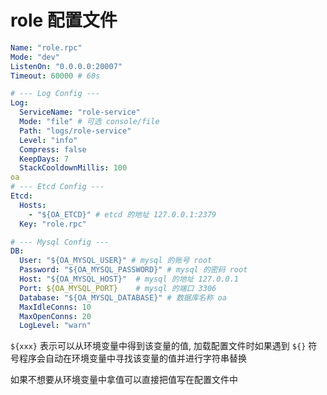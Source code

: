 # role 配置文件



```yaml
Name: "role.rpc"
Mode: "dev"
ListenOn: "0.0.0.0:20007"
Timeout: 60000 # 60s

# --- Log Config ---
Log:
  ServiceName: "role-service"
  Mode: "file" # 可选 console/file
  Path: "logs/role-service"
  Level: "info"
  Compress: false
  KeepDays: 7
  StackCooldownMillis: 100
oa
# --- Etcd Config ---
Etcd:
  Hosts:
    - "${OA_ETCD}" # etcd 的地址 127.0.0.1:2379
  Key: "role.rpc"

# --- Mysql Config ---
DB:
  User: "${OA_MYSQL_USER}" # mysql 的账号 root
  Password: "${OA_MYSQL_PASSWORD}" # mysql 的密码 root
  Host: "${OA_MYSQL_HOST}"	# mysql 的地址 127.0.0.1
  Port: ${OA_MYSQL_PORT}	# mysql 的端口 3306
  Database: "${OA_MYSQL_DATABASE}" # 数据库名称 oa
  MaxIdleConns: 10
  MaxOpenConns: 20
  LogLevel: "warn"

```

`${xxx}` 表示可以从环境变量中得到该变量的值, 加载配置文件时如果遇到 `${}` 符号程序会自动在环境变量中寻找该变量的值并进行字符串替换

如果不想要从环境变量中拿值可以直接把值写在配置文件中

